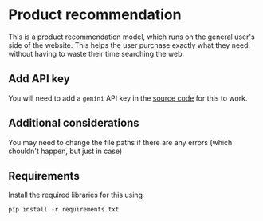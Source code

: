 # Product recommendation

This is a product recommendation model, which runs on the general user's side of the website. This helps the user purchase exactly what they need, without having to waste their time searching the web.

## Add API key

You will need to add a `gemini` API key in the [source code](./Product_Recc.py) for this to work.

## Additional considerations

You may need to change the file paths if there are any errors (which shouldn't happen, but just in case)

## Requirements

Install the required libraries for this using

    pip install -r requirements.txt
